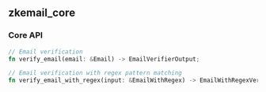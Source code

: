 ## zkemail_core

### Core API

```rust
// Email verification
fn verify_email(email: &Email) -> EmailVerifierOutput;

// Email verification with regex pattern matching
fn verify_email_with_regex(input: &EmailWithRegex) -> EmailWithRegexVerifierOutput;
```
